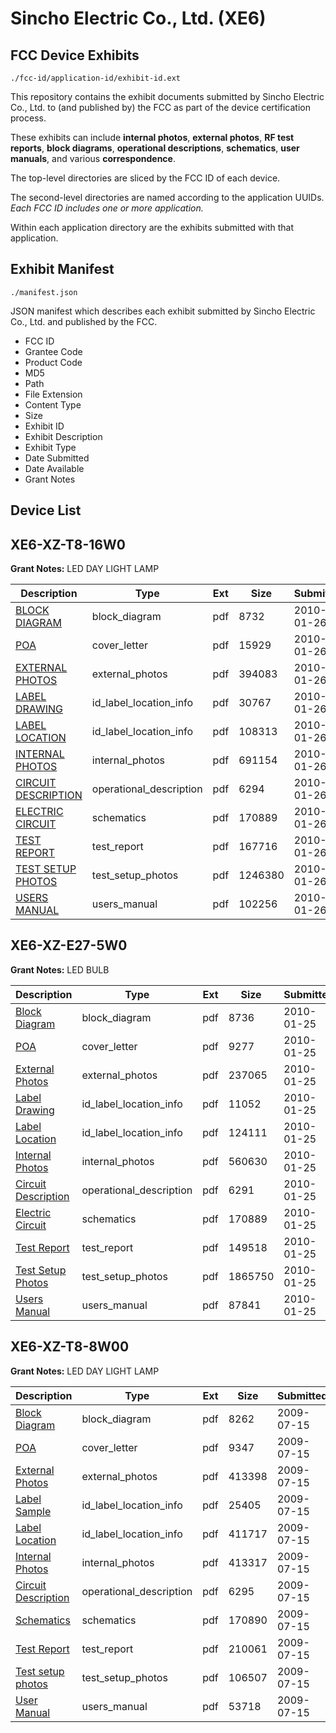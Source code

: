 # Sincho Electric Co., Ltd. (XE6)
## FCC Device Exhibits

```
./fcc-id/application-id/exhibit-id.ext
```

This repository contains the exhibit documents submitted by Sincho Electric Co., Ltd. to (and published by) the FCC as part of the device certification process.

These exhibits can include **internal photos**, **external photos**, **RF test reports**, **block diagrams**, **operational descriptions**, **schematics**, **user manuals**, and various **correspondence**.

The top-level directories are sliced by the FCC ID of each device.

The second-level directories are named according to the application UUIDs. *Each FCC ID includes one or more application.*

Within each application directory are the exhibits submitted with that application. 

## Exhibit Manifest

```
./manifest.json
```

JSON manifest which describes each exhibit submitted by Sincho Electric Co., Ltd. and published by the FCC.

- FCC ID
- Grantee Code
- Product Code
- MD5
- Path
- File Extension
- Content Type
- Size
- Exhibit ID
- Exhibit Description
- Exhibit Type
- Date Submitted
- Date Available
- Grant Notes

## Device List
## XE6-XZ-T8-16W0
**Grant Notes:** LED DAY LIGHT LAMP

| Description | Type | Ext | Size | Submitted | Available |
| ----------- | ---- | --- | ---- | --------- | --------- |
| [BLOCK DIAGRAM](XE6-XZ-T8-16W0/8b02e4dc0808cd09264e84fd1e8a1cc3/1233001.pdf) | block_diagram | pdf | 8732 | 2010-01-26 | 2010-01-26 |
| [POA](XE6-XZ-T8-16W0/8b02e4dc0808cd09264e84fd1e8a1cc3/1233008.pdf) | cover_letter | pdf | 15929 | 2010-01-26 | 2010-01-26 |
| [EXTERNAL PHOTOS](XE6-XZ-T8-16W0/8b02e4dc0808cd09264e84fd1e8a1cc3/1233004.pdf) | external_photos | pdf | 394083 | 2010-01-26 | 2010-01-26 |
| [LABEL DRAWING](XE6-XZ-T8-16W0/8b02e4dc0808cd09264e84fd1e8a1cc3/1233006.pdf) | id_label_location_info | pdf | 30767 | 2010-01-26 | 2010-01-26 |
| [LABEL LOCATION](XE6-XZ-T8-16W0/8b02e4dc0808cd09264e84fd1e8a1cc3/1233007.pdf) | id_label_location_info | pdf | 108313 | 2010-01-26 | 2010-01-26 |
| [INTERNAL PHOTOS](XE6-XZ-T8-16W0/8b02e4dc0808cd09264e84fd1e8a1cc3/1233005.pdf) | internal_photos | pdf | 691154 | 2010-01-26 | 2010-01-26 |
| [CIRCUIT DESCRIPTION](XE6-XZ-T8-16W0/8b02e4dc0808cd09264e84fd1e8a1cc3/1233002.pdf) | operational_description | pdf | 6294 | 2010-01-26 | 2010-01-26 |
| [ELECTRIC CIRCUIT](XE6-XZ-T8-16W0/8b02e4dc0808cd09264e84fd1e8a1cc3/1232404.pdf) | schematics | pdf | 170889 | 2010-01-26 | 2010-01-26 |
| [TEST REPORT](XE6-XZ-T8-16W0/8b02e4dc0808cd09264e84fd1e8a1cc3/1233009.pdf) | test_report | pdf | 167716 | 2010-01-26 | 2010-01-26 |
| [TEST SETUP PHOTOS](XE6-XZ-T8-16W0/8b02e4dc0808cd09264e84fd1e8a1cc3/1233010.pdf) | test_setup_photos | pdf | 1246380 | 2010-01-26 | 2010-01-26 |
| [USERS MANUAL](XE6-XZ-T8-16W0/8b02e4dc0808cd09264e84fd1e8a1cc3/1233011.pdf) | users_manual | pdf | 102256 | 2010-01-26 | 2010-01-26 |
## XE6-XZ-E27-5W0
**Grant Notes:** LED BULB

| Description | Type | Ext | Size | Submitted | Available |
| ----------- | ---- | --- | ---- | --------- | --------- |
| [Block Diagram](XE6-XZ-E27-5W0/8dc8ea3f9c430bbc23a68f27af67232a/1232402.pdf) | block_diagram | pdf | 8736 | 2010-01-25 | 2010-01-25 |
| [POA](XE6-XZ-E27-5W0/8dc8ea3f9c430bbc23a68f27af67232a/1232409.pdf) | cover_letter | pdf | 9277 | 2010-01-25 | 2010-01-25 |
| [External Photos](XE6-XZ-E27-5W0/8dc8ea3f9c430bbc23a68f27af67232a/1232405.pdf) | external_photos | pdf | 237065 | 2010-01-25 | 2010-01-25 |
| [Label Drawing](XE6-XZ-E27-5W0/8dc8ea3f9c430bbc23a68f27af67232a/1232407.pdf) | id_label_location_info | pdf | 11052 | 2010-01-25 | 2010-01-25 |
| [Label Location](XE6-XZ-E27-5W0/8dc8ea3f9c430bbc23a68f27af67232a/1232408.pdf) | id_label_location_info | pdf | 124111 | 2010-01-25 | 2010-01-25 |
| [Internal Photos](XE6-XZ-E27-5W0/8dc8ea3f9c430bbc23a68f27af67232a/1232406.pdf) | internal_photos | pdf | 560630 | 2010-01-25 | 2010-01-25 |
| [Circuit Description](XE6-XZ-E27-5W0/8dc8ea3f9c430bbc23a68f27af67232a/1232403.pdf) | operational_description | pdf | 6291 | 2010-01-25 | 2010-01-25 |
| [Electric Circuit](XE6-XZ-E27-5W0/8dc8ea3f9c430bbc23a68f27af67232a/1232404.pdf) | schematics | pdf | 170889 | 2010-01-25 | 2010-01-25 |
| [Test Report](XE6-XZ-E27-5W0/8dc8ea3f9c430bbc23a68f27af67232a/1232410.pdf) | test_report | pdf | 149518 | 2010-01-25 | 2010-01-25 |
| [Test Setup Photos](XE6-XZ-E27-5W0/8dc8ea3f9c430bbc23a68f27af67232a/1232411.pdf) | test_setup_photos | pdf | 1865750 | 2010-01-25 | 2010-01-25 |
| [Users Manual](XE6-XZ-E27-5W0/8dc8ea3f9c430bbc23a68f27af67232a/1232412.pdf) | users_manual | pdf | 87841 | 2010-01-25 | 2010-01-25 |
## XE6-XZ-T8-8W00
**Grant Notes:** LED DAY LIGHT LAMP

| Description | Type | Ext | Size | Submitted | Available |
| ----------- | ---- | --- | ---- | --------- | --------- |
| [Block Diagram](XE6-XZ-T8-8W00/46ba922f679d44f647af9296107bd53c/1138884.pdf) | block_diagram | pdf | 8262 | 2009-07-15 | 2009-07-15 |
| [POA](XE6-XZ-T8-8W00/46ba922f679d44f647af9296107bd53c/1138890.pdf) | cover_letter | pdf | 9347 | 2009-07-15 | 2009-07-15 |
| [External Photos](XE6-XZ-T8-8W00/46ba922f679d44f647af9296107bd53c/1138887.pdf) | external_photos | pdf | 413398 | 2009-07-15 | 2009-07-15 |
| [Label Sample](XE6-XZ-T8-8W00/46ba922f679d44f647af9296107bd53c/1138888.pdf) | id_label_location_info | pdf | 25405 | 2009-07-15 | 2009-07-15 |
| [Label Location](XE6-XZ-T8-8W00/46ba922f679d44f647af9296107bd53c/1138889.pdf) | id_label_location_info | pdf | 411717 | 2009-07-15 | 2009-07-15 |
| [Internal Photos](XE6-XZ-T8-8W00/46ba922f679d44f647af9296107bd53c/1138883.pdf) | internal_photos | pdf | 413317 | 2009-07-15 | 2009-07-15 |
| [Circuit Description](XE6-XZ-T8-8W00/46ba922f679d44f647af9296107bd53c/1138885.pdf) | operational_description | pdf | 6295 | 2009-07-15 | 2009-07-15 |
| [Schematics](XE6-XZ-T8-8W00/46ba922f679d44f647af9296107bd53c/1138886.pdf) | schematics | pdf | 170890 | 2009-07-15 | 2009-07-15 |
| [Test Report](XE6-XZ-T8-8W00/46ba922f679d44f647af9296107bd53c/1138891.pdf) | test_report | pdf | 210061 | 2009-07-15 | 2009-07-15 |
| [Test setup photos](XE6-XZ-T8-8W00/46ba922f679d44f647af9296107bd53c/1138892.pdf) | test_setup_photos | pdf | 106507 | 2009-07-15 | 2009-07-15 |
| [User Manual](XE6-XZ-T8-8W00/46ba922f679d44f647af9296107bd53c/1138893.pdf) | users_manual | pdf | 53718 | 2009-07-15 | 2009-07-15 |
